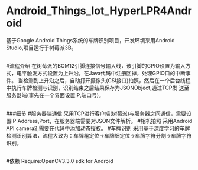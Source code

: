 # Android_Things_Iot_HyperLPR4Android
基于Google Android Things系统的车牌识别项目，开发环境采用Android Studio,项目运行于树莓派3B。 

##
#流程介绍
在树莓派的BCM12引脚连接信号输入线，该引脚的GPIO设置为输入方式，电平触发方式设置为上升沿，在Java代码中注册回掉，处理GPIO口的中断事件。
当检测到上升沿之后，自动打开摄像头(CSI接口)拍照，然后在一个后台线程中执行车牌检测与识别，识别结束之后结果保存为JSONObject,通过TCP发
送至服务器端(事先在一个界面设置IP,端口号)。
##
###细节
#服务器端通信
采用TCP进行客户端(树莓派)与服务器之间通信，需要设置IP Address,Port，在服务器端需要对JSON文件解析。
#相机拍照
采用Android API camera2,需要在代码中添加动态授权。
#车牌识别
采用基于深度学习的车牌检测识别算法，流程大致为：车牌粗定位->车牌细定位->车牌字符分割->车牌字符识别。

##
#依赖
Require:OpenCV3.3.0 sdk for Android


